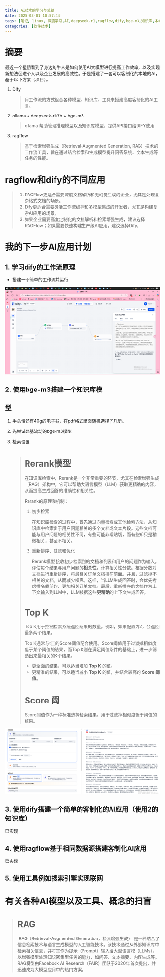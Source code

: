 ```yaml
---
title: AI技术的学习与总结
date: 2025-03-01 10:57:44
tags: [笔记, linux, 深度学习,AI,deepseek-r1,ragflow,dify,bge-m3,知识库,本地部署,客制化AI]
categories: [软件技术]
---
```


# 摘要	

​	最近一个星期看到了身边的牛人是如何使用AI大模型进行提高工作效率，以及实现新想法促进个人以及企业发展的高效性。于是搭建了一套可以客制化的本地的AI，基于以下方案（项目）。

1. Dify

    > ​	用工作流的方式组合各种模型、知识库、工具来搭建高度客制化的AI工具。

2. ollama + deepseek-r1:7b + bge-m3

    > ollama 帮助管理推理模型以及知识库模型，提供API接口给DIFY使用

3. ragflow

    > 基于检索增强生成（Retrieval-Augmented Generation, RAG）技术的工作流工具，旨在通过结合检索和生成模型提升问答系统、文本生成等任务的性能。

# ragflow和dify的不同应用

> 1. RAGFlow更适合需要深度文档解析和无幻觉生成的企业，尤其是处理复杂格式文档的场景。
> 2. Dify更适合需要灵活工作流编排和多模型集成的开发者，尤其是构建复杂AI应用的场景。
> 3. 如果企业需要高度定制化的文档解析和检索增强生成，建议选择RAGFlow；如果需要快速构建生产级AI应用，建议选择Dify。
>     

# 我的下一步AI应用计划

## 1. 学习dify的工作流原理

* 搭建一个简单的工作流并运行

![](../images/AI/1.png)



## 2. 使用bge-m3搭建一个知识库模

## 型

1. 手头恰好有40g的电子书，在pdf格式里面随机选择了几册。

2. 先尝试硅基流动的bge-m3模型

3. 检索设置

    > # Rerank模型
    >
    > 在知识库检索中，Rerank是一个非常重要的环节，尤其在检索增强生成（RAG）架构中。它可以帮助大语言模型（LLM）获取更精确的内容，从而提高生成回答的准确性和相关性。
    >
    > Rerank的原理和机制：
    >
    > 1. 初步检索
    >
    >     在知识库检索的过程中，首先通过向量检索或其他检索方法，从知识库中检索出于用户问题相关的多个文档或文本片段。这些文档可能与用户问题的相关性不同，有些可能非常贴切，而有些知只是稍微相关，甚至不相关。
    >
    > 2. 重新排序、过滤和优化
    >
    >     Rerank模型 接收初步检索到的文档和列表和用户的问题作为输入。评估每个结果与用户问题的**相关性**，计算相关性分数。根据分数对文档进行重新排序，将最相关订单文档排在前面。并且，过滤掉不相关的文档，从而减少噪声。这样，当LLM生成回答时，会优先考虑排名靠前的、更加相关订单文档。最后，重新排序的文档作为上下文输入到LLM中，LLM根据这些**更精确**的上下文生成回答。
    >
    > # Top K
    >
    > Top K用于控制检索系统返回结果的数量。例如，如果配置为2，会返回最多两个结果。
    >
    > Top K通常与👇🏻的Score阈值配合使用。Score阈值用于过滤掉相似度低于某个阈值的结果，而Top K则在满足阈值条件的基础上，进一步筛选出来最相关的K个结果。
    >
    > - 更全面的结果，可以适当增加 **Top K** 的值。
    > - 更精准的结果，可以适当减小 **Top K** 的值，并结合较高的 **Score 阈值**。
    >
    > # Score 阈
    >
    > Score阈值作为一种标准选择检索结果。用于过滤掉相似度低于阈值的结果。

![](../images/AI/2.png)







## 3. 使用dify搭建一个简单的客制化的AI应用（使用2的知识库）

已实现

## 4. 使用ragflow基于相同数据源搭建客制化AI应用

已实现

## 5. 使用工具例如搜索引擎实现联网





# 有关各种AI模型以及工具、概念的扫盲

> # RAG
>
> ​	RAG（Retrieval-Augmented Generation，检索增强生成） 是一种结合了信息检索技术与语言生成模型的人工智能技术。该技术通过从外部知识库中检索相关信息，并将其作为提示（Prompt）输入给大型语言模（LLMs），以增强模型处理知识密集型任务的能力，如问答、文本摘要、内容生成等。RAG模型由Facebook AI Research（FAIR）团队于2020年首次提出，并迅速成为大模型应用中的热门方案。
> 
>
